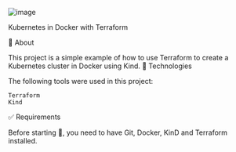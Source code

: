 ![image](https://user-images.githubusercontent.com/23049337/226212853-5b96a6ff-5a41-4b1c-9262-38666e43b491.png)

 
Kubernetes in Docker with Terraform



🎯 About

This project is a simple example of how to use Terraform to create a Kubernetes cluster in Docker using Kind.
🚀 Technologies

The following tools were used in this project:

    Terraform
    Kind

✅ Requirements

Before starting 🏁, you need to have Git, Docker, KinD and Terraform installed.

